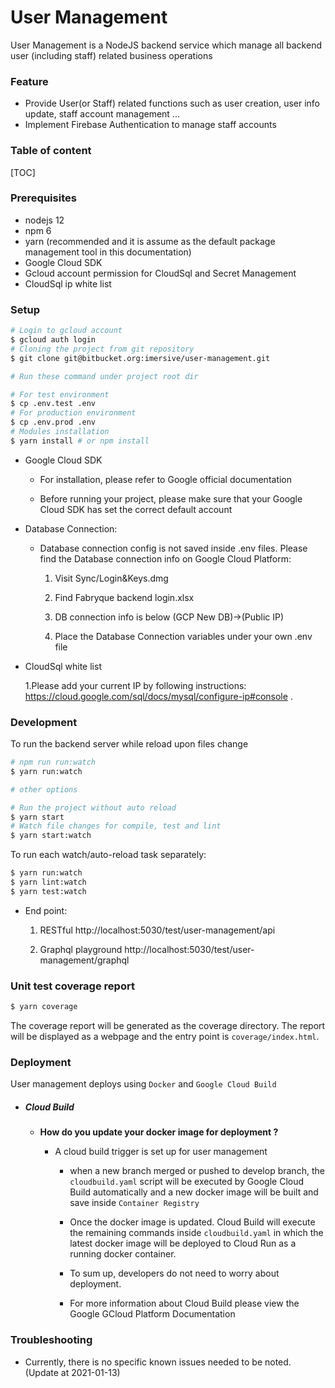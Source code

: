 # User Management

User Management is a NodeJS backend service which manage all backend user (including staff) related business operations

### Feature

- Provide User(or Staff) related functions such as user creation, user info update, staff account management ...
- Implement Firebase Authentication to manage staff accounts

### Table of content

[TOC]

### Prerequisites

- nodejs 12
- npm 6
- yarn (recommended and it is assume as the default package management tool in this documentation)
- Google Cloud SDK
- Gcloud account permission for CloudSql and Secret Management
- CloudSql ip white list

### Setup

```sh
# Login to gcloud account
$ gcloud auth login
# Cloning the project from git repository
$ git clone git@bitbucket.org:imersive/user-management.git
```

```sh
# Run these command under project root dir

# For test environment
$ cp .env.test .env
# For production environment
$ cp .env.prod .env
# Modules installation
$ yarn install # or npm install
```

- Google Cloud SDK

  - For installation, please refer to Google official documentation

  - Before running your project, please make sure that your Google Cloud SDK has set the correct default account

- Database Connection:

  - Database connection config is not saved inside .env files. Please find the Database connection info on Google Cloud Platform:

    1. Visit Sync/Login&Keys.dmg 
    
    2. Find Fabryque backend login.xlsx

    3. DB connection info is below (GCP New DB)->(Public IP)

    4. Place the Database Connection variables under your own .env file

  

- CloudSql white list

  1.Please add your current IP by following instructions: https://cloud.google.com/sql/docs/mysql/configure-ip#console .

### Development

To run the backend server while reload upon files change

```sh
# npm run run:watch
$ yarn run:watch

# other options

# Run the project without auto reload
$ yarn start
# Watch file changes for compile, test and lint
$ yarn start:watch
```

To run each watch/auto-reload task separately:

```sh
$ yarn run:watch
$ yarn lint:watch
$ yarn test:watch
```

- End point:

  1. RESTful http://localhost:5030/test/user-management/api

  2. Graphql playground http://localhost:5030/test/user-management/graphql

### Unit test coverage report

```sh
$ yarn coverage
```

The coverage report will be generated as the coverage directory. The report will be displayed as a webpage and the entry point is `coverage/index.html`.

### Deployment

User management deploys using `Docker` and `Google Cloud Build`
- ##### Cloud Build

  - **How do you update your docker image for deployment ?**

    - A cloud build trigger is set up for user management

      - when a new branch merged or pushed to develop branch, the `cloudbuild.yaml` script will be executed by Google Cloud Build automatically and a new docker image will be built and save inside `Container Registry`

      - Once the docker image is updated. Cloud Build will execute the remaining commands inside `cloudbuild.yaml` in which the latest docker image will be deployed to Cloud Run as a running docker container.

      - To sum up, developers do not need to worry about deployment.

      - For more information about Cloud Build please view the Google GCloud Platform Documentation

### Troubleshooting

- Currently, there is no specific known issues needed to be noted. (Update at 2021-01-13)

